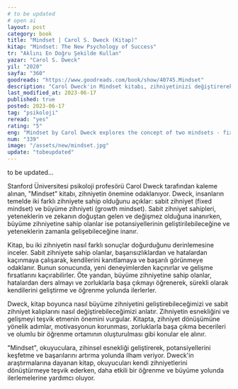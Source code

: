 ```yaml
---
# to be updated
# open ai
layout: post
category: book
title: "Mindset | Carol S. Dweck (Kitap)"
kitap: "Mindset: The New Psychology of Success"
tr: "Aklını En Doğru Şekilde Kullan"
yazar: "Carol S. Dweck"
yil: "2020"
sayfa: "360"
goodreads: "https://www.goodreads.com/book/show/40745.Mindset"
description: "Carol Dweck'in Mindset kitabı, zihniyetinizi değiştirerek başarıyı artırmanın yollarını keşfetmenizi sağlayan bir rehberdir."
last_modified_at: 2023-06-17
published: true
posted: 2023-06-17
tag: "psikoloji"
reread: "yes"
rating: "5"
eng: "Mindset by Carol Dweck explores the concept of two mindsets - fixed and growth - and their impact on personal development and success. It provides practical strategies to cultivate a growth mindset, embrace challenges, and unlock one's full potential."
num: "339"
image: "/assets/new/mindset.jpg"
update: "tobeupdated"
---
```


to be updated...

Stanford Üniversitesi psikoloji profesörü Carol Dweck tarafından kaleme alınan, "Mindset" kitabı, zihniyetin önemine odaklanıyor. Dweck, insanların temelde iki farklı zihniyete sahip olduğunu açıklar: sabit zihniyet (fixed mindset) ve büyüme zihniyeti (growth mindset). Sabit zihniyet sahipleri, yeteneklerin ve zekanın doğuştan gelen ve değişmez olduğuna inanırken, büyüme zihniyetine sahip olanlar ise potansiyellerinin geliştirilebileceğine ve yeteneklerin zamanla gelişebileceğine inanır.

Kitap, bu iki zihniyetin nasıl farklı sonuçlar doğurduğunu derinlemesine inceler. Sabit zihniyete sahip olanlar, başarısızlıklardan ve hatalardan kaçınmaya çalışarak, kendilerini kanıtlamaya ve başarılı görünmeye odaklanır. Bunun sonucunda, yeni deneyimlerden kaçınırlar ve gelişme fırsatlarını kaçırabilirler. Öte yandan, büyüme zihniyetine sahip olanlar, hatalardan ders almayı ve zorluklarla başa çıkmayı öğrenerek, sürekli olarak kendilerini geliştirme ve öğrenme yolunda ilerlerler.

Dweck, kitap boyunca nasıl büyüme zihniyetini geliştirebileceğimizi ve sabit zihniyet kalıplarını nasıl değiştirebileceğimizi anlatır. Zihniyetin esnekliğini ve gelişmeyi teşvik etmenin önemini vurgular. Kitapta, zihniyet dönüşümüne yönelik adımlar, motivasyonun korunması, zorluklarla başa çıkma becerileri ve olumlu bir öğrenme ortamının oluşturulması gibi konular ele alınır.

"Mindset", okuyuculara, zihinsel esnekliği geliştirerek, potansiyellerini keşfetme ve başarılarını artırma yolunda ilham veriyor. Dweck'in araştırmalarına dayanan kitap, okuyucuları kendi zihniyetlerini dönüştürmeye teşvik ederken, daha etkili bir öğrenme ve büyüme yolunda ilerlemelerine yardımcı oluyor.
